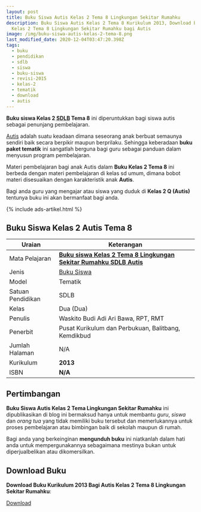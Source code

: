 ```yaml
---
layout: post
title: Buku Siswa Autis Kelas 2 Tema 8 Lingkungan Sekitar Rumahku
description: Buku Siswa Autis Kelas 2 Tema 8 Kurikulum 2013, Download buku
  Kelas 2 Tema 8 Lingkungan Sekitar Rumahku bagi Autis
image: /img/buku-siswa-autis-kelas-2-tema-8.png
last_modified_date: 2020-12-04T03:47:20.398Z
tags:
  - buku
  - pendidikan
  - sdlb
  - siswa
  - buku-siswa
  - revisi-2015
  - kelas-2
  - tematik
  - download
  - autis
---
```


**Buku siswa Kelas 2 <abbr title="Sekolah Dasar Luar Biasa">SDLB</abbr> Tema 8** ini diperuntukkan bagi siswa autis sebagai penunjang pembelajaran.

[Autis](/teori/apa-itu-autisme) adalah suatu keadaan dimana seseorang anak berbuat semaunya sendiri baik secara berpikir maupun berprilaku. Sehingga keberadaan **buku paket tematik** ini sangatlah berguna bagi guru sebagai panduan dalam menyusun program pembelajaran.

Materi pembelajaran bagi anak Autis dalam **Buku Kelas 2 Tema 8** ini berbeda dengan materi pembelajaran di kelas sd umum, dimana bobot materi disesuaikan dengan karakteristik anak **Autis**.

Bagi anda guru yang mengajar atau siswa yang duduk di **Kelas 2 Q (Autis)** tentunya buku ini akan bermanfaat bagi anda.

{% include ads-artikel.html %}

## Buku Siswa Kelas 2 Autis Tema 8 

|Uraian|Keterangan|
| --- | --- |
|Mata Pelajaran|<a href="/bse/buku-siswa-autis-kelas-2-tema-8" title="Buku siswa Kelas 2 Tema 8 Lingkungan Sekitar Rumahku SDLB Autis"><strong>Buku siswa Kelas 2 Tema 8 Lingkungan Sekitar Rumahku SDLB Autis</strong></a>|
|Jenis|<a href="/bse" title="Buku Siswa" target="_blank">Buku Siswa</a>|
|Model|Tematik|
|Satuan Pendidikan|SDLB|
|Kelas|Dua (Dua)|
|Penulis|Waskito Budi Adi Ari Bawa, RPT, RMT|
|Penerbit|Pusat Kurikulum dan Perbukuan, Balitbang, Kemdikbud|
|Jumlah Halaman|N/A|
|Kurikulum|<strong>2013</strong>|
|ISBN|<strong>N/A</strong>|

## Pertimbangan
**Buku Siswa Autis Kelas 2 Tema Lingkungan Sekitar Rumahku** ini dipublikasikan di blog ini bermaksud hanya untuk membantu _guru_, _siswa_ dan _orang tua_ yang tidak memiliki buku tersebut dan memerlukannya untuk proses pembelajaran atau bimbingan baik di sekolah maupun di rumah.

Bagi anda yang berkeinginan <b>mengunduh buku</b> ini niatkanlah dalam hati anda untuk mempergunakannya sebagaimana mestinya bukan untuk diperjualbelikan atau dikomersilkan.
  
## Download Buku
**Download Buku Kurikulum 2013 Bagi Autis Kelas 2 Tema 8 Lingkungan Sekitar Rumahku**:
<p class="center"><a class="button download" href="https://docs.google.com/uc?export=download&id=1WLjMa2dZKlgHd1tYlkNE76sbNa9e4x_u" rel="nofollow" target="_blank" title="Download Buku Siswa Autis Kelas 2 Tema Lingkungan Sekitar Rumahku">Download</a></p>
